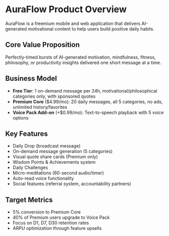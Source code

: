 # AuraFlow Product Overview

AuraFlow is a freemium mobile and web application that delivers AI-generated motivational content to help users build positive daily habits.

## Core Value Proposition
Perfectly-timed bursts of AI-generated motivation, mindfulness, fitness, philosophy, or productivity insights delivered one short message at a time.

## Business Model
- **Free Tier**: 1 on-demand message per 24h, motivational/philosophical categories only, with sponsored quotes
- **Premium Core** ($4.99/mo): 20 daily messages, all 5 categories, no ads, unlimited history/favorites
- **Voice Pack Add-on** (+$0.99/mo): Text-to-speech playback with 5 voice options

## Key Features
- Daily Drop (broadcast message)
- On-demand message generation (5 categories)
- Visual quote share cards (Premium only)
- Wisdom Points & Achievements system
- Daily Challenges
- Micro-meditations (60-second audio/timer)
- Auto-read voice functionality
- Social features (referral system, accountability partners)

## Target Metrics
- 5% conversion to Premium Core
- 40% of Premium users upgrade to Voice Pack
- Focus on D1, D7, D30 retention rates
- ARPU optimization through feature upsells
